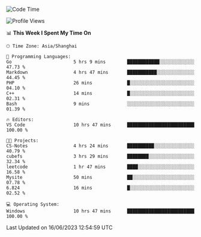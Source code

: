 <!--START_SECTION:waka-->
![Code Time](http://img.shields.io/badge/Code%20Time-989%20hrs%2010%20mins-blue)

![Profile Views](http://img.shields.io/badge/Profile%20Views-0-blue)

📊 **This Week I Spent My Time On** 

```text
🕑︎ Time Zone: Asia/Shanghai

💬 Programming Languages: 
Go                       5 hrs 9 mins        ████████████░░░░░░░░░░░░░   47.73 % 
Markdown                 4 hrs 47 mins       ███████████░░░░░░░░░░░░░░   44.45 % 
PHP                      26 mins             █░░░░░░░░░░░░░░░░░░░░░░░░   04.10 % 
C++                      14 mins             █░░░░░░░░░░░░░░░░░░░░░░░░   02.31 % 
Bash                     9 mins              ░░░░░░░░░░░░░░░░░░░░░░░░░   01.39 % 

🔥 Editors: 
VS Code                  10 hrs 47 mins      █████████████████████████   100.00 % 

🐱‍💻 Projects: 
CS-Notes                 4 hrs 24 mins       ██████████░░░░░░░░░░░░░░░   40.79 % 
cubefs                   3 hrs 29 mins       ████████░░░░░░░░░░░░░░░░░   32.34 % 
leetcode                 1 hr 47 mins        ████░░░░░░░░░░░░░░░░░░░░░   16.58 % 
Mysite                   50 mins             ██░░░░░░░░░░░░░░░░░░░░░░░   07.78 % 
6.824                    16 mins             █░░░░░░░░░░░░░░░░░░░░░░░░   02.52 % 

💻 Operating System: 
Windows                  10 hrs 47 mins      █████████████████████████   100.00 % 
```


 Last Updated on 16/06/2023 12:54:59 UTC
<!--END_SECTION:waka-->